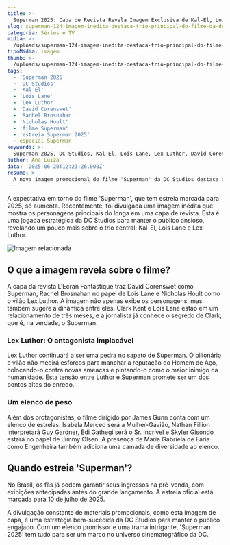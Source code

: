 ```yaml
---
title: >-
  Superman 2025: Capa de Revista Revela Imagem Exclusiva de Kal-El, Lois Lane e Lex Luthor
slug: superman-124-imagem-inedita-destaca-trio-principal-do-filme-da-dc-studios
categoria: Séries e TV
midia: >-
  /uploads/superman-124-imagem-inedita-destaca-trio-principal-do-filme-da-dc-studios-thumb.webp
tipoMidia: imagem
thumb: >-
  /uploads/superman-124-imagem-inedita-destaca-trio-principal-do-filme-da-dc-studios-thumb.webp
tags:
  - 'Superman 2025'
  - 'DC Studios'
  - 'Kal-El'
  - 'Lois Lane'
  - 'Lex Luthor'
  - 'David Corenswet'
  - 'Rachel Brosnahan'
  - 'Nicholas Hoult'
  - 'filme Superman'
  - 'estreia Superman 2025'
  - especial-Superman
keywords: >-
  Superman 2025, DC Studios, Kal-El, Lois Lane, Lex Luthor, David Corenswet, Rachel Brosnahan, Nicholas Hoult, filme Superman, estreia Superman 2025
author: Ana Luiza
data: '2025-06-20T12:23:26.000Z'
resumo: >-
  A nova imagem promocional do filme 'Superman' da DC Studios destaca os protagonistas Kal-El, Lois Lane e Lex Luthor em uma capa de revista. Descubra o que esperar deste aguardado lançamento de 2025.
---
```


A expectativa em torno do filme 'Superman', que tem estreia marcada para 2025, só aumenta. Recentemente, foi divulgada uma imagem inédita que mostra os personagens principais do longa em uma capa de revista. Esta é uma jogada estratégica da DC Studios para manter o público ansioso, revelando um pouco mais sobre o trio central: Kal-El, Lois Lane e Lex Luthor.

![Imagem relacionada](/uploads/superman-124-imagem-inedita-destaca-trio-principal-do-filme-da-dc-studios-0.webp)

## O que a imagem revela sobre o filme?

A capa da revista L'Ecran Fantastique traz David Corenswet como Superman, Rachel Brosnahan no papel de Lois Lane e Nicholas Hoult como o vilão Lex Luthor. A imagem não apenas exibe os personagens, mas também sugere a dinâmica entre eles. Clark Kent e Lois Lane estão em um relacionamento de três meses, e a jornalista já conhece o segredo de Clark, que é, na verdade, o Superman.

### Lex Luthor: O antagonista implacável

Lex Luthor continuará a ser uma pedra no sapato de Superman. O bilionário e vilão não medirá esforços para manchar a reputação do Homem de Aço, colocando-o contra novas ameaças e pintando-o como o maior inimigo da humanidade. Esta tensão entre Luthor e Superman promete ser um dos pontos altos do enredo.

### Um elenco de peso

Além dos protagonistas, o filme dirigido por James Gunn conta com um elenco de estrelas. Isabela Merced será a Mulher-Gavião, Nathan Fillion interpretará Guy Gardner, Edi Gathegi será o Sr. Incrível e Skyler Gisondo estará no papel de Jimmy Olsen. A presença de Maria Gabriela de Faria como Engenheira também adiciona uma camada de diversidade ao elenco.

## Quando estreia 'Superman'?

No Brasil, os fãs já podem garantir seus ingressos na pré-venda, com exibições antecipadas antes do grande lançamento. A estreia oficial está marcada para 10 de julho de 2025.

A divulgação constante de materiais promocionais, como esta imagem de capa, é uma estratégia bem-sucedida da DC Studios para manter o público engajado. Com um elenco promissor e uma trama intrigante, 'Superman 2025' tem tudo para ser um marco no universo cinematográfico da DC.